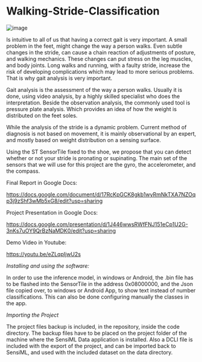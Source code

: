 

# Walking-Stride-Classification

![image](https://user-images.githubusercontent.com/35944732/127803688-8f8f8a70-39e3-42e8-bb28-114fca5cb284.png)


Is intuitive to all of us that having a correct gait is very important.
A small problem in the feet, might change the way a person walks. Even subtle changes in the stride, can cause a chain reaction of adjustments of posture, and walking mechanics. These changes can put stress on the leg muscles, and body joints. Long walks and running, with a faulty stride, increase the risk of developing complications which may lead to more serious problems. That is why gait analysis is very important.
 
Gait analysis is the assessment of the way a person walks. Usually it is done, using video analysis, by a highly skilled specialist who does the interpretation. Beside the observation analysis, the commonly used tool is pressure plate analysis. Which provides an idea of how the weight is distributed on the feet soles.

While the analysis of the stride is a dynamic problem. Current method of diagnosis is not based on movement, it is mainly observational by an expert, and mostly based on weight distribution on a sensing surface.
 
Using the ST SensorTile fixed to the shoe, we propose that you can detect whether or not your stride is pronating or supinating. The main set of the sensors that we will use for this project are the gyro, the accelerometer, and the compass.


Final Report in Google Docs:

https://docs.google.com/document/d/17RcKpGCK8gkb1wyRmNkTXA7NZOqp3j9zShf3wMb5xG8/edit?usp=sharing


Project Presentation in Google Docs:

https://docs.google.com/presentation/d/1J446wwsRWfFNJ151eCp1U2G-3nKs7uOY9QrBzNaMDK0/edit?usp=sharing


Demo Video in Youtube:


https://youtu.be/eZLqpIjwU2s



*Installing and using the software:*

In order to use the inference model, in windows or Android, the .bin file has to be flashed into the SensorTile in the address 0x08000000, and the Json file copied over, to windows or Android App, to show text instead of number classifications. This can also be done configuring manually the classes in the app.


*Importing the Project*

The project files backup is included, in the repository, inside the code directory. The backup files have to be placed on the project folder of the machine where the SensiML Data application is installed. Also a DCLI file is included with the export of the project, and can be imported back to SensiML, and used with the included dataset on the data directory.

